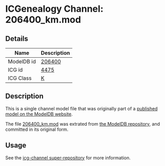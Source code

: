 # ICGenealogy Channel: 206400\_km.mod

## Details

Name | Description
---- | -----------
ModelDB id | [206400](http://senselab.med.yale.edu/ModelDB/ShowModel.cshtml?model=206400)
ICG id | [4475](http://icg.neurotheory.ox.ac.uk/channels/1/4475)
ICG Class | [K](http://icg.neurotheory.ox.ac.uk/channels/1)

## Description

This is a single channel model file that was originally part of a [published model on the ModelDB website](http://senselab.med.yale.edu/mModelDB/ShowModel.cshtml?model=206400).

The file [206400\_km.mod](206400_km.mod) was extrated from [the ModelDB repository](http://senselab.med.yale.edu/ModelDB/ShowModel.cshtml?model=206400), and committed in its original form.

## Usage

See the [icg-channel super-repository](https://github.com/icgenealogy/icg-channels) for more information.